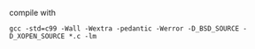 compile with
```
gcc -std=c99 -Wall -Wextra -pedantic -Werror -D_BSD_SOURCE -D_XOPEN_SOURCE *.c -lm
```

